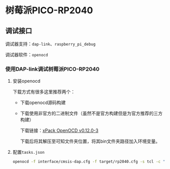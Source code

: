# 树莓派PICO-RP2040

## 调试接口

调试器支持：`dap-link`、`raspberry_pi_debug`

调试器软件：`openocd`

### 使用DAP-link调试树莓派PICO-RP2040

1. 安装openocd

   下载方式有很多这里推荐两个：

   - 下载openocd源码构建

   - 下载使用非官方的二进制文件（虽然不是官方构建但是为官方推荐的三方构建）

     下载链接：[xPack OpenOCD v0.12.0-3](https://github.com/xpack-dev-tools/openocd-xpack/releases/download/v0.12.0-3/xpack-openocd-0.12.0-3-win32-x64.zip)

     下载后将其解压至可知文件夹位置，将其bin文件夹路径加入环境变量。

2. 配置`tasks.json`

   

   ```sh
   openocd -f interface/cmsis-dap.cfg -f target/rp2040.cfg -s tcl -c "adapter speed 5000"
   ```

